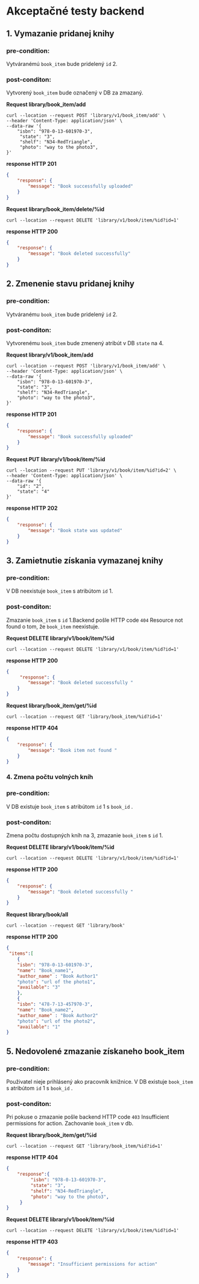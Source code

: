 # Akceptačné testy backend

## 1. Vymazanie pridanej knihy

### pre-condition:

Vytváranémú `book_item` bude pridelený `id` 2.

### post-conditon:

Vytvorený  `book_item` bude označený v DB za zmazaný.

**Request library/book_item/add**

```raw
curl --location --request POST 'library/v1/book_item/add' \
--header 'Content-Type: application/json' \
--data-raw '{
    "isbn": "978-0-13-601970-3",
     "state": "3",
     "shelf": "N34-RedTriangle",
     "photo": "way to the photo3",
}'
```

**response HTTP 201**

```JSON
{
    "response": {
        "message": "Book successfully uploaded"
    }
}
```

**Request library/book_item/delete/%id**

```raw
curl --location --request DELETE 'library/v1/book/item/%id?id=1' 
```

**response HTTP 200**

```JSON
{
    "response": {
        "message": "Book deleted successfully"
    }
}
```

## 2. Zmenenie stavu pridanej knihy

### pre-condition:

Vytváranému `book_item` bude pridelený `id` 2.

### post-conditon:

Vytvorenému  `book_item` bude zmenený atribút v DB `state` na 4.

**Request library/v1/book_item/add**

```raw
curl --location --request POST 'library/v1/book_item/add' \
--header 'Content-Type: application/json' \
--data-raw '{
    "isbn": "978-0-13-601970-3",
    "state": "3",
    "shelf": "N34-RedTriangle",
    "photo": "way to the photo3",
}'
```

**response HTTP 201**

```JSON
{
    "response": {
        "message": "Book successfully uploaded"
    }
}
```

**Request PUT library/v1/book/item/%id**

```raw
curl --location --request PUT 'library/v1/book/item/%id?id=2' \
--header 'Content-Type: application/json' \
--data-raw '{
    "id": "2",
    "state": "4"
}'
```

**response  HTTP 202**

```JSON
{
    "response": {
        "message": "Book state was updated"
    }
}
```

## 3. Zamietnutie získania vymazanej knihy

### pre-condition:

V DB neexistuje `book_item` s atribútom `id` 1.

### post-conditon:

Zmazanie `book_item` s `id` 1.Backend pošle HTTP code `404` Resource not found  o tom, že `book_item` neexistuje.

**Request DELETE library/v1/book/item/%id**

```raw
curl --location --request DELETE 'library/v1/book/item/%id?id=1'
```

**response HTTP 200**

```JSON
{
     "response": {
        "message": "Book deleted successfully "
    }
}
```

**Request library/book_item/get/%id**

```
curl --location --request GET 'library/book_item/%id?id=1'
```

**response HTTP 404**

```JSON
{
	"response": {
        "message": "Book item not found "
    }
}
```

### 4. Zmena počtu volných kníh

### pre-condition:

V DB existuje `book_item` s atribútom `id` 1 s `book_id` .

### post-conditon:

Zmena počtu dostupných kníh na 3, zmazanie `book_item` s `id` 1.

**Request DELETE library/v1/book/item/%id**

```raw
curl --location --request DELETE 'library/v1/book/item/%id?id=1' 
```

**response HTTP 200**

```JSON
{ 
	"response": {
 		"message": "Book deleted successfully "
 	}
}
```

**Request library/book/all**

```raw
curl --location --request GET 'library/book'
```

**response HTTP 200**

```JSON
{
 "items":[
	{
	"isbn": "978-0-13-601970-3",
	"name": "Book_name1",
	"author_name" : "Book Author1"
	"photo": "url of the photo1",
	"available": "3"
	},
	{
	"isbn": "478-7-13-457970-3",
	"name": "Book_name2",
	"author_name" : "Book Author2"
	"photo": "url of the photo2",
	"available": "1"
}
```

## 5. Nedovolené zmazanie získaneho book_item

### pre-condition:

Použivatel nieje prihlásený ako pracovník knižnice. V DB existuje `book_item` s atribútom `id` 1 s `book_id` .

### post-conditon:

Pri pokuse o zmazanie pošle backend HTTP code `403` Insufficient permissions for action. Zachovanie `book_item` v db.

**Request library/book_item/get/%id**

```raw
curl --location --request GET 'library/book_item/%id?id=1'
```

**response HTTP 404**

```JSON
{
	"response":{
		 "isbn": "978-0-13-601970-3",
		 "state": "3",
		 "shelf": "N34-RedTriangle",
		 "photo": "way to the photo3",
	 }
}
```

**Request DELETE library/v1/book/item/%id**

```raw
curl --location --request DELETE 'library/v1/book/item/%id?id=1'
``` 

**response HTTP 403**

```JSON
{
	"response": {
 		"message": "Insufficient permissions for action"
 	}
}
```




